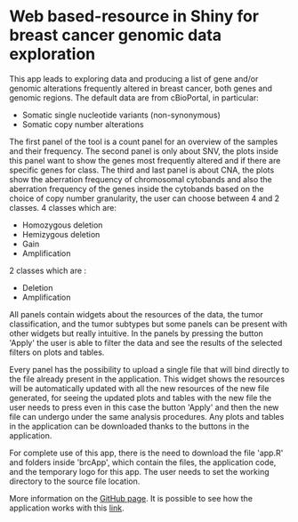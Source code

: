 # Web based-resource in Shiny for breast cancer genomic data exploration 

This app leads to exploring data and producing a list of gene and/or genomic alterations frequently altered in breast cancer, both genes and genomic regions.
The default data are from cBioPortal, in particular: 
- Somatic single nucleotide variants (non-synonymous)
- Somatic copy number alterations

The first panel of the tool is a count panel for an overview of the samples and their frequency. The second panel is only about SNV, the plots inside this panel want 
to show the genes most frequently altered and if there are specific genes for class. The third and last panel is about CNA, the plots show the aberration frequency of chromosomal cytobands and also the aberration frequency of the genes inside the cytobands based on the choice of copy number granularity, the user can choose between 4 and 2 classes.
4 classes which are: 
- Homozygous deletion
- Hemizygous deletion
- Gain
- Amplification

2 classes which are  :
- Deletion
- Amplification 

All panels contain widgets about the resources of the data, the tumor classification, and the tumor subtypes but some panels can be present with other widgets but really intuitive.
In the panels by pressing the button 'Apply' the user is able to filter the data and see the results of the selected filters on plots and tables.

Every panel has the possibility to upload a single file that will bind directly to the file already present in the application. This widget shows the resources will be automatically updated with all the new resources of the new file generated, for seeing the updated plots and tables with the new file the user needs to press even in this case the button 'Apply' and then the new file can undergo under the same analysis procedures. Any plots and tables in the application can be downloaded thanks to the buttons in the application.

For complete use of this app, there is the need to download the file 'app.R' and folders inside 'brcApp', which contain the files, the application code, and the temporary logo for this app. The user needs to set the working directory to the source file location.  
 
More information on the [GitHub page](https://cibiobcg.github.io/BroadBand/).
It is possible to see how the application works with this [link](https://bcglab.cibio.unitn.it/broadband).
